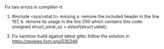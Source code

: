 Fix two errors in compliler-rt
1. #include <sys/ustat.h>  missing
a. remove the included header in the line 157,
b. remove its usage in the line 250 which contains this code:
unsigned struct_ustat_sz = sizeof(struct ustat);

2. Fix sanitizer build against latest glibc
follow the solution in https://reviews.llvm.org/D35246
